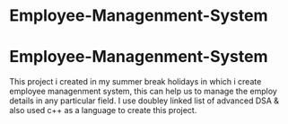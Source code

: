 # Employee-Managenment-System
# Employee-Managenment-System
This project i created in my summer break holidays in which i create employee managenment system, this can help us to manage the employ details in any particular field.
I use doubley linked list of advanced DSA & also used c++ as a language to create this project.
